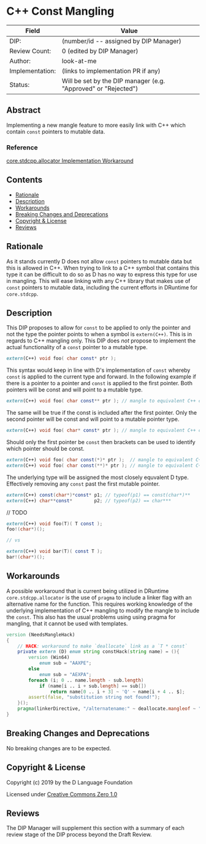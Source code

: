 # C++ Const Mangling

| Field           | Value                                                           |
|-----------------|-----------------------------------------------------------------|
| DIP:            | (number/id -- assigned by DIP Manager)                          |
| Review Count:   | 0 (edited by DIP Manager)                                       |
| Author:         | look-at-me                                                      |
| Implementation: | (links to implementation PR if any)                             |
| Status:         | Will be set by the DIP manager (e.g. "Approved" or "Rejected")  |

## Abstract

Implementing a new mangle feature to more easily link with C++ which contain `const` pointers to mutable data.

### Reference

[core.stdcpp.allocator Implementation Workaround](https://github.com/dlang/druntime/blob/bc940316b4cd7cf6a76e34b7396de2003867fbef/src/core/stdcpp/allocator.d#L50)

## Contents
* [Rationale](#rationale)
* [Description](#description)
* [Workarounds](#workarounds)
* [Breaking Changes and Deprecations](#breaking-changes-and-deprecations)
* [Copyright & License](#copyright--license)
* [Reviews](#reviews)

## Rationale

As it stands currently D does not allow `const` pointers to mutable data but this is allowed in C++. When trying to link to a C++ symbol that contains this type it can be difficult to do so as D has no way to express this type for use in mangling. This will ease linking with any C++ library that makes use of `const` pointers to mutable data, including the current efforts in DRuntime for `core.stdcpp`.

## Description

This DIP proposes to allow for `const` to be applied to only the pointer and not the type the pointer points to when a symbol is `extern(C++)`. This is in regards to C++ mangling only. This DIP does *not* propose to implement the actual functionality of a `const` pointer to a mutable type.

```D
extern(C++) void foo( char const* ptr );
```

This syntax would keep in line with D's implementation of `const` whereby `const` is applied to the current type and forward. In the following example if there is a pointer to a pointer and `const` is applied to the first pointer. Both pointers will be const and will point to a mutable type.

```D
extern(C++) void foo( char const** ptr ); // mangle to equivalent C++ char *const *const
```

The same will be true if the const is included after the first pointer. Only the second pointer will be const and will point to a mutable pointer type.

```D
extern(C++) void foo( char* const* ptr ); // mangle to equivalent C++ char **const
```

Should only the first pointer be `const` then brackets can be used to identify which pointer should be const.

```D
extern(C++) void foo( char const(*)* ptr );  // mangle to equivalent C++ char *const *
extern(C++) void foo( char const(**)* ptr ); // mangle to equivalent C++ char *const *const *
```

The underlying type will be assigned the most closely equvalent D type. Effectively removing any `const` past the first mutable pointer.

```D
extern(C++) const(char*)*const* p1; // typeof(p1) == const(char*)**
extern(C++) char**const*        p2; // typeof(p2) == char***
```

// TODO

```D
extern(C++) void foo(T)( T const );
foo!(char*)();

// vs

extern(C++) void bar(T)( const T );
bar!(char*)();
```

## Workarounds

A possible workaround that is current being utilized in DRuntime `core.stdcpp.allocator` is the use of `pragma` to include a linker flag with an alternative name for the function. This requires working knowledge of the underlying implementation of C++ mangling to modify the mangle to include the `const`. This also has the usual problems using using pragma for mangling, that it cannot be used with templates.

```D
version (NeedsMangleHack)
{
    // HACK: workaround to make `deallocate` link as a `T * const`
    private extern (D) enum string constHack(string name) = (){
        version (Win64)
            enum sub = "AAXPE";
        else
            enum sub = "AEXPA";
        foreach (i; 0 .. name.length - sub.length)
            if (name[i .. i + sub.length] == sub[])
                return name[0 .. i + 3] ~ 'Q' ~ name[i + 4 .. $];
        assert(false, "substitution string not found!");
    }();
    pragma(linkerDirective, "/alternatename:" ~ deallocate.mangleof ~ "=" ~ constHack!(deallocate.mangleof));
}
```

## Breaking Changes and Deprecations

No breaking changes are to be expected.

## Copyright & License

Copyright (c) 2019 by the D Language Foundation

Licensed under [Creative Commons Zero 1.0](https://creativecommons.org/publicdomain/zero/1.0/legalcode.txt)

## Reviews

The DIP Manager will supplement this section with a summary of each review stage
of the DIP process beyond the Draft Review.
